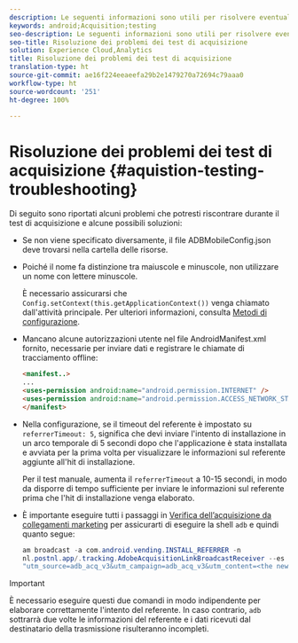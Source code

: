 ```yaml
---
description: Le seguenti informazioni sono utili per risolvere eventuali problemi di test di acquisizione.
keywords: android;Acquisition;testing
seo-description: Le seguenti informazioni sono utili per risolvere eventuali problemi di test di acquisizione.
seo-title: Risoluzione dei problemi dei test di acquisizione
solution: Experience Cloud,Analytics
title: Risoluzione dei problemi dei test di acquisizione
translation-type: ht
source-git-commit: ae16f224eeaeefa29b2e1479270a72694c79aaa0
workflow-type: ht
source-wordcount: '251'
ht-degree: 100%

---
```



# Risoluzione dei problemi dei test di acquisizione {#aquistion-testing-troubleshooting}

Di seguito sono riportati alcuni problemi che potresti riscontrare durante il test di acquisizione e alcune possibili soluzioni:

* Se non viene specificato diversamente, il file ADBMobileConfig.json deve trovarsi nella cartella delle risorse.

* Poiché il nome fa distinzione tra maiuscole e minuscole, non utilizzare un nome con lettere minuscole.

   È necessario assicurarsi che `Config.setContext(this.getApplicationContext())` venga chiamato dall&#39;attività principale. Per ulteriori informazioni, consulta [Metodi di configurazione](https://docs.adobe.com/content/help/it-IT/mobile-services/android/configuration-android/methods.html).

* Mancano alcune autorizzazioni utente nel file AndroidManifest.xml fornito, necessarie per inviare dati e registrare le chiamate di tracciamento offline:

   ```html
   <manifest..>
   ... 
   <uses-permission android:name="android.permission.INTERNET" />
   <uses-permission android:name="android.permission.ACCESS_NETWORK_STATE" />
   </manifest>
   ```

* Nella configurazione, se il timeout del referente è impostato su `referrerTimeout: 5`, significa che devi inviare l&#39;intento di installazione in un arco temporale di 5 secondi dopo che l&#39;applicazione è stata installata e avviata per la prima volta per visualizzare le informazioni sul referente aggiunte all&#39;hit di installazione.

   Per il test manuale, aumenta il `referrerTimeout` a 10-15 secondi, in modo da disporre di tempo sufficiente per inviare le informazioni sul referente prima che l&#39;hit di installazione venga elaborato.

* È importante eseguire tutti i passaggi in [Verifica dell’acquisizione da collegamenti marketing](https://docs.adobe.com/content/help/it-IT/mobile-services/android/acquisition-android/t-testing-marketing-link-acquisition.html) per assicurarti di eseguire la shell `adb` e quindi quanto segue:

   ```java
   am broadcast -a com.android.vending.INSTALL_REFERRER -n 
   nl.postnl.app/.tracking.AdobeAcquisitionLinkBroadcastReceiver --es "referrer"
   "utm_source=adb_acq_v3&utm_campaign=adb_acq_v3&utm_content=<the newly generated id at step #7>"
   ```

>[!IMPORTANT]
>
>È necessario eseguire questi due comandi in modo indipendente per elaborare correttamente l&#39;intento del referente.  In caso contrario, `adb` sottrarrà due volte le informazioni del referente e i dati ricevuti dal destinatario della trasmissione risulteranno incompleti.
